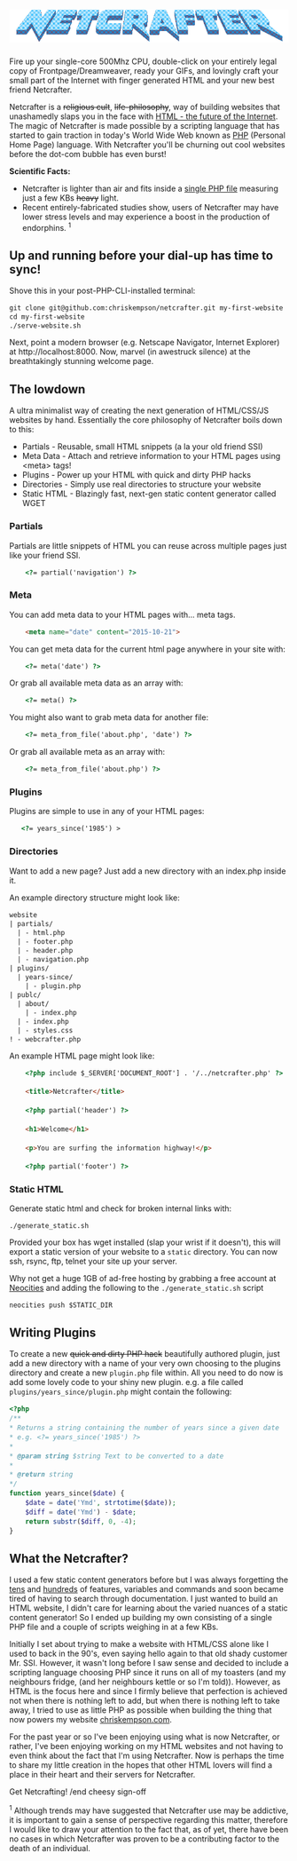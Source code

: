 # ![Netcrafter](public/netcrafter.gif)
Fire up your single-core 500Mhz CPU, double-click on your entirely legal copy of Frontpage/Dreamweaver, ready your GIFs, and lovingly craft your small part of the Internet with finger generated HTML and your new best friend Netcrafter.

Netcrafter is a ~~religious cult~~, ~~life-philosophy~~, way of building websites that unashamedly slaps you in the face with [HTML - the future of the Internet](https://blog.neocities.org/blog/2015/02/27/we-are-the-future.html). The magic of Netcrafter is made possible by a scripting language that has started to gain traction in today's World Wide Web known as [PHP](https://web.archive.org/web/20000301133004/http://php.net/) (Personal Home Page) language. With Netcrafter you'll be churning out cool websites before the dot-com bubble has even burst!

**Scientific Facts:** 
* Netcrafter is lighter than air and fits inside a [single PHP file](https://github.com/chriskempson/netcrafter/blob/master/netcrafter.php) measuring just a few KBs ~~heavy~~ light.
* Recent entirely-fabricated studies show, users of Netcrafter may have lower stress levels and may experience a boost in the production of endorphins. <sup>1</sup>

## Up and running before your dial-up has time to sync!
Shove this in your post-PHP-CLI-installed terminal:

    git clone git@github.com:chriskempson/netcrafter.git my-first-website
    cd my-first-website
    ./serve-website.sh

Next, point a modern browser (e.g. Netscape Navigator, Internet Explorer) at http://localhost:8000. Now, marvel (in awestruck silence) at the breathtakingly stunning welcome page.

## The lowdown
A ultra minimalist way of creating the next generation of HTML/CSS/JS websites by hand. 
Essentially the core philosophy of Netcrafter boils down to this:

- Partials - Reusable, small HTML snippets (a la your old friend SSI)
- Meta Data - Attach and retrieve information to your HTML pages using \<meta\> tags!
- Plugins - Power up your HTML with quick and dirty PHP hacks
- Directories - Simply use real directories to structure your website
- Static HTML - Blazingly fast, next-gen static content generator called WGET

### Partials
Partials are little snippets of HTML you can reuse across multiple pages just like your friend SSI.

```html
    <?= partial('navigation') ?> 
```
### Meta
You can add meta data to your HTML pages with... meta tags.

```html
    <meta name="date" content="2015-10-21">
```

You can get meta data for the current html page anywhere in your site with:

```html
    <?= meta('date') ?>
```

Or grab all available meta data as an array with:

```html
    <?= meta() ?>
```

You might also want to grab meta data for another file:

```html
    <?= meta_from_file('about.php', 'date') ?>
```

Or grab all available meta as an array with:

```html
    <?= meta_from_file('about.php') ?>
```

### Plugins
Plugins are simple to use in any of your HTML pages:
```html
   <?= years_since('1985') >
```

### Directories
Want to add a new page? Just add a new directory with an index.php inside it.

An example directory structure might look like:

    website
    | partials/
      | - html.php
      | - footer.php
      | - header.php
      | - navigation.php
    | plugins/
      | years-since/
        | - plugin.php
    | publc/
      | about/
        | - index.php
      | - index.php
      | - styles.css
    ! - webcrafter.php

An example HTML page might look like:
```html
    <?php include $_SERVER['DOCUMENT_ROOT'] . '/../netcrafter.php' ?>

    <title>Netcrafter</title>
    
    <?php partial('header') ?>
    
    <h1>Welcome</h1>
    
    <p>You are surfing the information highway!</p>
    
    <?php partial('footer') ?>
```

### Static HTML
Generate static html and check for broken internal links with:

    ./generate_static.sh

Provided your box has wget installed (slap your wrist if it doesn't), this will export a static version of your website to a `static` directory. You can now ssh, rsync, ftp, telnet your site up your server.

Why not get a huge 1GB of ad-free hosting by grabbing a free account at [Neocities](https://neocities.org) and adding the following to the `./generate_static.sh` script

    neocities push $STATIC_DIR

## Writing Plugins
To create a new ~~quick and dirty PHP hack~~ beautifully authored plugin, just add a new directory with a name of your very own choosing to the plugins directory and create a new `plugin.php` file within. All you need to do now is add some lovely code to your shiny new plugin. e.g. a file called `plugins/years_since/plugin.php` might contain the following:

```php
<?php 
/**
* Returns a string containing the number of years since a given date
* e.g. <?= years_since('1985') ?>
*
* @param string $string Text to be converted to a date
*
* @return string 
*/
function years_since($date) {
    $date = date('Ymd', strtotime($date));
    $diff = date('Ymd') - $date;
    return substr($diff, 0, -4);
}
```

## What the Netcrafter?
I used a few static content generators before but I was always forgetting the [tens](https://learn.cloudcannon.com/jekyll-cheat-sheet/) and [hundreds](https://gohugo.io/documentation/) of features, variables and commands and soon became tired of having to search through documentation. I just wanted to build an HTML website, I didn't care for learning about the varied nuances of a static content generator! So I ended up building my own consisting of a single PHP file and a couple of scripts weighing in at a few KBs. 

Initially I set about trying to make a website with HTML/CSS alone like I used to back in the 90's, even saying hello again to that old shady customer Mr. SSI. However, it wasn't long before I saw sense and decided to include a scripting language choosing PHP since it runs on all of my toasters (and my neighbours fridge, (and her neighbours kettle or so I'm told)). However, as HTML is the focus here and since I firmly believe that perfection is achieved not when there is nothing left to add, but when there is nothing left to take away, I tried to use as little PHP as  possible when building the thing that now powers my website [chriskempson.com](http://chriskempson.com).

For the past year or so I've been enjoying using what is now Netcrafter, or rather, I've been enjoying working on my HTML websites and not having to even think about the fact that I'm using Netcrafter. Now is perhaps the time to share my little creation in the hopes that other HTML lovers will find a place in their heart and their servers for Netcrafter.

Get Netcrafting! /end cheesy sign-off

<sup>1</sup> Although trends may have suggested that Netcrafter use may be addictive, it is important to gain a sense of perspective regarding this matter, therefore I would like to draw your attention to the fact that, as of yet, there have been no cases in which Netcrafter was proven to be a contributing factor to the death of an individual.